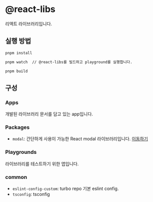 # @react-libs

리액트 라이브러리입니다.

## 실행 방법

```sh
pnpm install

pnpm watch  // @react-libs를 빌드하고 playground를 실행합니다.

pnpm build
```

## 구성

### Apps

개발된 라이브러리 문서를 담고 있는 app입니다.

### Packages

- `modal`: 간단하게 사용이 가능한 React modal 라이브러리입니다. [이동하기](/tree/main/packages/modal)

### Playgrounds

라이브러리를 테스트하기 위한 앱입니다.

### common

- `eslint-config-custom`: turbo repo 기본 eslint config.
- `tsconfig`: tsconfig
